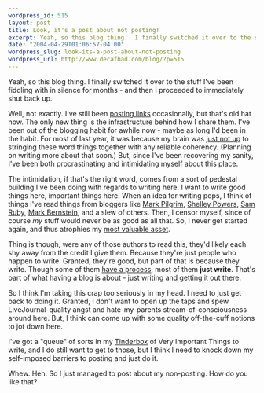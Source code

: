 ```yaml
--- 
wordpress_id: 515
layout: post
title: Look, it's a post about not posting!
excerpt: Yeah, so this blog thing.  I finally switched it over to the stuff I've been fiddling with in silence for months - and then I proceeded to immediately shut back up.
date: "2004-04-29T01:06:57-04:00"
wordpress_slug: look-its-a-post-about-not-posting
wordpress_url: http://www.decafbad.com/blog/?p=515
---
```

Yeah, so this blog thing.  I finally switched it over to the stuff I've been fiddling with in silence for months - and then I proceeded to immediately shut back up.

Well, not exactly.  I've still been [posting links][links] occasionally, but that's old hat now.  The only new thing is the infrastructure behind how I share them.  I've been out of the blogging habit for awhile now - maybe as long I'd been in the habit.  For most of last year, it was because my brain was [just not up][apnea] to stringing these word things together with any reliable coherency.  (Planning on writing more about that soon.)  But, since I've been recovering my sanity, I've been both procrastinating and intimidating myself about this place.

The intimidation, if that's the right word, comes from a sort of pedestal building I've been doing with regards to writing here.  I want to write good things here, important things here.  When an idea for writing pops, I think of things I've read things from bloggers like [Mark Pilgrim][mark], [Shelley Powers][shelley], [Sam Ruby][sam], [Mark Bernstein][markb], and a slew of others.  Then, I censor myself, since of course *my* stuff would never be as good as all that.  So, I never get started again, and thus atrophies my [most valuable asset][asset].

Thing is though, were any of those authors to read this, they'd likely each shy away from the credit I give them.  Because they're just people who happen to write.  Granted, they're good, but part of that is because they write.  Though some of them [have a process][process], most of them **just write**.  That's part of what having a blog is about - just writing and getting it out there.

So I think I'm taking this crap too seriously in my head.  I need to just get back to doing it.  Granted, I don't want to open up the taps and spew LiveJournal-quality angst and hate-my-parents stream-of-consciousness around here.  But, I think can come up with some quality off-the-cuff notions to jot down here.

I've got a "queue" of sorts in my [Tinderbox][tinderbox] of Very Important Things to write, and I do still want to get to those, but I think I need to knock down my self-imposed barriers to posting and just do it. 

Whew.  Heh.  So I just managed to post about my non-posting.  How do you like that?

[links]: http://www.decafbad.com/links/
[apnea]: http://www.decafbad.com/blog/2003/07/23/sleep_apnea
[mark]: http://www.diveintomark.org
[sam]: http://www.intertwingly.com
[markb]: http://www.markbernstein.org/
[shelley]: http://weblog.burningbird.net/
[asset]: http://diveintomark.org/archives/2004/03/20/assets
[process]: http://www.randsinrepose.com/archives/2004/02/19/weblog_writing.html
[tinderbox]: http://www.eastgate.com/Tinderbox/
